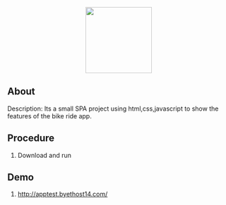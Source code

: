 <p align="center"><img src="https://www.kindpng.com/picc/m/171-1718210_html-dialog-element-taking-full-advantage-of-javascript.png" width="150"></p>

<p align="center">
</p>

## About

Description: Its a small SPA project using html,css,javascript to show the features of the bike ride app. 

## Procedure

1. Download and run
    
## Demo

1. http://apptest.byethost14.com/
